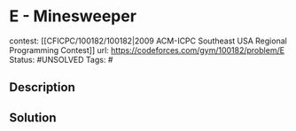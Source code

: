 # E - Minesweeper

contest: [[CFICPC/100182/100182|2009 ACM-ICPC Southeast USA Regional Programming Contest]]
url: https://codeforces.com/gym/100182/problem/E
Status: #UNSOLVED
Tags: #

## Description

## Solution

